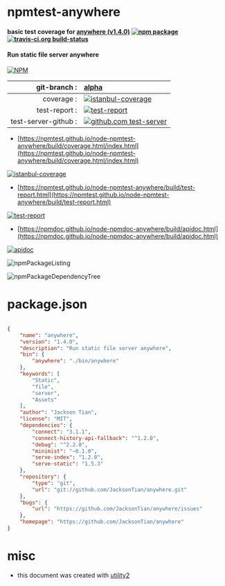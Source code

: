 # npmtest-anywhere

#### basic test coverage for  [anywhere (v1.4.0)](https://github.com/JacksonTian/anywhere)  [![npm package](https://img.shields.io/npm/v/npmtest-anywhere.svg?style=flat-square)](https://www.npmjs.org/package/npmtest-anywhere) [![travis-ci.org build-status](https://api.travis-ci.org/npmtest/node-npmtest-anywhere.svg)](https://travis-ci.org/npmtest/node-npmtest-anywhere)

#### Run static file server anywhere

[![NPM](https://nodei.co/npm/anywhere.png?downloads=true&downloadRank=true&stars=true)](https://www.npmjs.com/package/anywhere)

| git-branch : | [alpha](https://github.com/npmtest/node-npmtest-anywhere/tree/alpha)|
|--:|:--|
| coverage : | [![istanbul-coverage](https://npmtest.github.io/node-npmtest-anywhere/build/coverage.badge.svg)](https://npmtest.github.io/node-npmtest-anywhere/build/coverage.html/index.html)|
| test-report : | [![test-report](https://npmtest.github.io/node-npmtest-anywhere/build/test-report.badge.svg)](https://npmtest.github.io/node-npmtest-anywhere/build/test-report.html)|
| test-server-github : | [![github.com test-server](https://npmtest.github.io/node-npmtest-anywhere/GitHub-Mark-32px.png)](https://npmtest.github.io/node-npmtest-anywhere/build/app/index.html) | | build-artifacts : | [![build-artifacts](https://npmtest.github.io/node-npmtest-anywhere/glyphicons_144_folder_open.png)](https://github.com/npmtest/node-npmtest-anywhere/tree/gh-pages/build)|

- [https://npmtest.github.io/node-npmtest-anywhere/build/coverage.html/index.html](https://npmtest.github.io/node-npmtest-anywhere/build/coverage.html/index.html)

[![istanbul-coverage](https://npmtest.github.io/node-npmtest-anywhere/build/screenCapture.buildCi.browser.%252Ftmp%252Fbuild%252Fcoverage.lib.html.png)](https://npmtest.github.io/node-npmtest-anywhere/build/coverage.html/index.html)

- [https://npmtest.github.io/node-npmtest-anywhere/build/test-report.html](https://npmtest.github.io/node-npmtest-anywhere/build/test-report.html)

[![test-report](https://npmtest.github.io/node-npmtest-anywhere/build/screenCapture.buildCi.browser.%252Ftmp%252Fbuild%252Ftest-report.html.png)](https://npmtest.github.io/node-npmtest-anywhere/build/test-report.html)

- [https://npmdoc.github.io/node-npmdoc-anywhere/build/apidoc.html](https://npmdoc.github.io/node-npmdoc-anywhere/build/apidoc.html)

[![apidoc](https://npmdoc.github.io/node-npmdoc-anywhere/build/screenCapture.buildCi.browser.%252Ftmp%252Fbuild%252Fapidoc.html.png)](https://npmdoc.github.io/node-npmdoc-anywhere/build/apidoc.html)

![npmPackageListing](https://npmtest.github.io/node-npmtest-anywhere/build/screenCapture.npmPackageListing.svg)

![npmPackageDependencyTree](https://npmtest.github.io/node-npmtest-anywhere/build/screenCapture.npmPackageDependencyTree.svg)



# package.json

```json

{
    "name": "anywhere",
    "version": "1.4.0",
    "description": "Run static file server anywhere",
    "bin": {
        "anywhere": "./bin/anywhere"
    },
    "keywords": [
        "Static",
        "file",
        "server",
        "Assets"
    ],
    "author": "Jackson Tian",
    "license": "MIT",
    "dependencies": {
        "connect": "3.1.1",
        "connect-history-api-fallback": "^1.2.0",
        "debug": "^2.2.0",
        "minimist": "~0.1.0",
        "serve-index": "1.2.0",
        "serve-static": "1.5.3"
    },
    "repository": {
        "type": "git",
        "url": "git://github.com/JacksonTian/anywhere.git"
    },
    "bugs": {
        "url": "https://github.com/JacksonTian/anywhere/issues"
    },
    "homepage": "https://github.com/JacksonTian/anywhere"
}
```



# misc
- this document was created with [utility2](https://github.com/kaizhu256/node-utility2)
